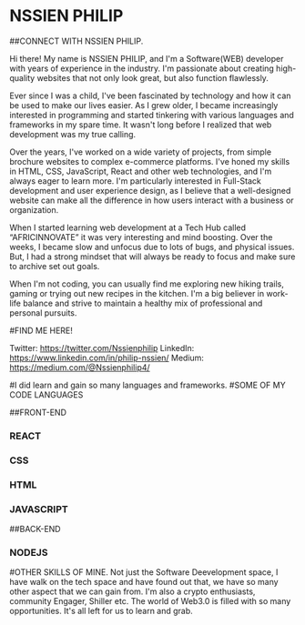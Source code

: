 # NSSIEN PHILIP

##CONNECT WITH NSSIEN PHILIP.

Hi there! My name is NSSIEN PHILIP, and I'm a Software(WEB) developer with years of 
experience in the industry. I'm passionate about creating high-quality websites that not only look great, but also function flawlessly.

Ever since I was a child, I've been fascinated by technology and how it can be used to 
make our lives easier. As I grew older, I became increasingly interested in programming 
and started tinkering with various languages and frameworks in my spare time. It wasn't long before I realized that web development was my true calling.


Over the years, I've worked on a wide variety of projects, from simple brochure websites
to complex e-commerce platforms. I've honed my skills in HTML, CSS, JavaScript, React and 
other web technologies, and I'm always eager to learn more. I'm particularly interested in
Full-Stack development and user experience design, as I believe that a well-designed website 
can make all the difference in how users interact with a business or organization.

When I started learning web development at a Tech Hub called “AFRICINNOVATE” it was very
interesting and mind boosting. Over the weeks, I became slow and unfocus due to lots of bugs,
and physical issues. But, I had a strong mindset that will always be ready to focus and make sure to archive set out goals. 

When I'm not coding, you can usually find me exploring new hiking trails, gaming or trying out
new recipes in the kitchen. I'm a big believer in work-life balance and strive to maintain a healthy mix of professional and personal pursuits.

#FIND ME HERE!

Twitter: https://twitter.com/Nssienphilip
LinkedIn: https://www.linkedin.com/in/philip-nssien/
Medium: https://medium.com/@Nssienphilip4/

#I did learn and gain so many languages and frameworks.
#SOME OF MY CODE LANGUAGES 

##FRONT-END

### REACT
### CSS
### HTML
### JAVASCRIPT

##BACK-END
### NODEJS

#OTHER SKILLS OF MINE.
Not just the Software Deevelopment space, I have walk on the tech space and have found out that, we have so many other 
aspect that we can gain from. 
I'm also a crypto enthusiasts, community Engager, Shiller etc.
The world of Web3.0 is filled with so many opportunities. It's all left for us to learn and grab.



